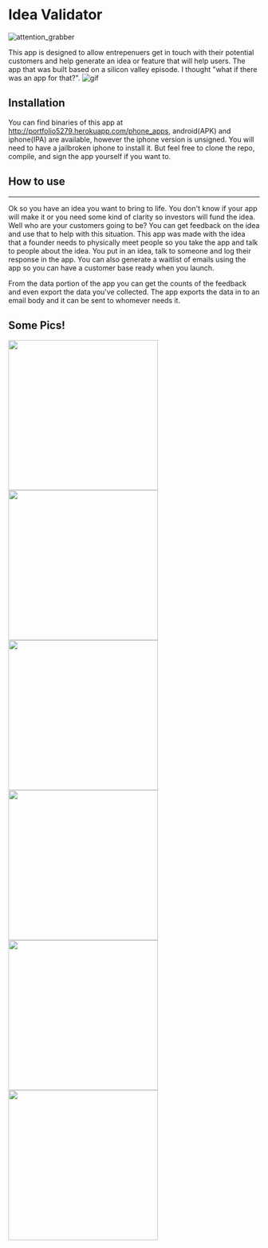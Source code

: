 # Idea Validator
![attention_grabber](https://github.com/B2Gdevs/IdeaValidator/blob/master/Idea_Validator.png)

This app is designed to allow entrepenuers get in touch with their potential customers and help generate an idea or feature that will
help users.  The app that was built based on a silicon valley episode.  I thought "what if there was an app for that?". 
![gif](https://github.com/B2Gdevs/IdeaValidator/blob/master/interested_gif.gif)

## Installation
You can find binaries of this app at http://portfolio5279.herokuapp.com/phone_apps, android(APK) and iphone(IPA) are available, however the iphone version is unsigned.  You will need to have a jailbroken iphone to install it.  But feel free to clone the repo, compile, and sign the app yourself if you want to.

## How to use
<hr/>
Ok so you have an idea you want to bring to life. You don't know if your app will make it or you need some kind of clarity so investors will fund the idea.  Well who are your customers going to be?  You can get feedback on the idea and use that to help with this situation.  This app was made with the idea that a founder needs to physically meet people so you take the app and talk to people about the idea.  You put in an idea, talk to someone and log their response in the app.  You can also generate a waitlist of emails using the app so you can have a customer base ready when you launch.

From the data portion of the app you can get the counts of the feedback and even export the data you've collected.  The app exports the data in to an email body and it can be sent to whomever needs it.  

## Some Pics!
<img src="https://github.com/B2Gdevs/IdeaValidator/blob/master/home.png" width="300">
<img src="https://github.com/B2Gdevs/IdeaValidator/blob/master/add_idea.png" width="300">
<img src="https://github.com/B2Gdevs/IdeaValidator/blob/master/idea_modal.png" width="300">
<img src="https://github.com/B2Gdevs/IdeaValidator/blob/master/idea_detail.png" width="300">
<img src="https://github.com/B2Gdevs/IdeaValidator/blob/master/idea_detail_2.png" width="300">
<img src="https://github.com/B2Gdevs/IdeaValidator/blob/master/data_idea_deatil.png" width="300">

